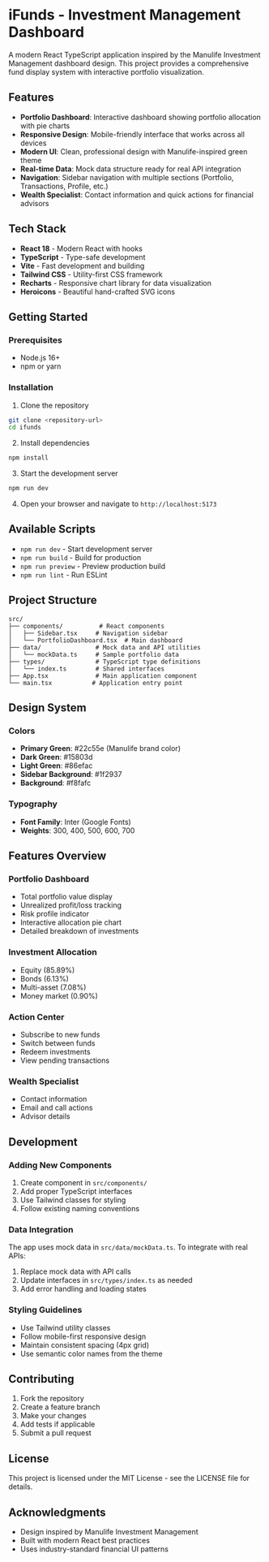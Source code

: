 # iFunds - Investment Management Dashboard

A modern React TypeScript application inspired by the Manulife Investment Management dashboard design. This project provides a comprehensive fund display system with interactive portfolio visualization.

## Features

- **Portfolio Dashboard**: Interactive dashboard showing portfolio allocation with pie charts
- **Responsive Design**: Mobile-friendly interface that works across all devices
- **Modern UI**: Clean, professional design with Manulife-inspired green theme
- **Real-time Data**: Mock data structure ready for real API integration
- **Navigation**: Sidebar navigation with multiple sections (Portfolio, Transactions, Profile, etc.)
- **Wealth Specialist**: Contact information and quick actions for financial advisors

## Tech Stack

- **React 18** - Modern React with hooks
- **TypeScript** - Type-safe development
- **Vite** - Fast development and building
- **Tailwind CSS** - Utility-first CSS framework
- **Recharts** - Responsive chart library for data visualization
- **Heroicons** - Beautiful hand-crafted SVG icons

## Getting Started

### Prerequisites
- Node.js 16+ 
- npm or yarn

### Installation

1. Clone the repository
```bash
git clone <repository-url>
cd ifunds
```

2. Install dependencies
```bash
npm install
```

3. Start the development server
```bash
npm run dev
```

4. Open your browser and navigate to `http://localhost:5173`

## Available Scripts

- `npm run dev` - Start development server
- `npm run build` - Build for production
- `npm run preview` - Preview production build
- `npm run lint` - Run ESLint

## Project Structure

```
src/
├── components/          # React components
│   ├── Sidebar.tsx     # Navigation sidebar
│   └── PortfolioDashboard.tsx  # Main dashboard
├── data/               # Mock data and API utilities
│   └── mockData.ts     # Sample portfolio data
├── types/              # TypeScript type definitions
│   └── index.ts        # Shared interfaces
├── App.tsx             # Main application component
└── main.tsx           # Application entry point
```

## Design System

### Colors
- **Primary Green**: #22c55e (Manulife brand color)
- **Dark Green**: #15803d
- **Light Green**: #86efac
- **Sidebar Background**: #1f2937
- **Background**: #f8fafc

### Typography
- **Font Family**: Inter (Google Fonts)
- **Weights**: 300, 400, 500, 600, 700

## Features Overview

### Portfolio Dashboard
- Total portfolio value display
- Unrealized profit/loss tracking
- Risk profile indicator
- Interactive allocation pie chart
- Detailed breakdown of investments

### Investment Allocation
- Equity (85.89%)
- Bonds (6.13%)  
- Multi-asset (7.08%)
- Money market (0.90%)

### Action Center
- Subscribe to new funds
- Switch between funds
- Redeem investments
- View pending transactions

### Wealth Specialist
- Contact information
- Email and call actions
- Advisor details

## Development

### Adding New Components
1. Create component in `src/components/`
2. Add proper TypeScript interfaces
3. Use Tailwind classes for styling
4. Follow existing naming conventions

### Data Integration
The app uses mock data in `src/data/mockData.ts`. To integrate with real APIs:
1. Replace mock data with API calls
2. Update interfaces in `src/types/index.ts` as needed
3. Add error handling and loading states

### Styling Guidelines
- Use Tailwind utility classes
- Follow mobile-first responsive design
- Maintain consistent spacing (4px grid)
- Use semantic color names from the theme

## Contributing

1. Fork the repository
2. Create a feature branch
3. Make your changes
4. Add tests if applicable
5. Submit a pull request

## License

This project is licensed under the MIT License - see the LICENSE file for details.

## Acknowledgments

- Design inspired by Manulife Investment Management
- Built with modern React best practices
- Uses industry-standard financial UI patterns
